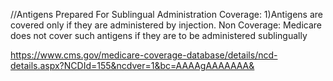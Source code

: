 //Antigens Prepared For Sublingual Administration
Coverage:
1)Antigens are covered only if they are administered by injection.
Non Coverage:
Medicare does not cover such antigens if they are to be administered sublingually

https://www.cms.gov/medicare-coverage-database/details/ncd-details.aspx?NCDId=155&ncdver=1&bc=AAAAgAAAAAAA&
